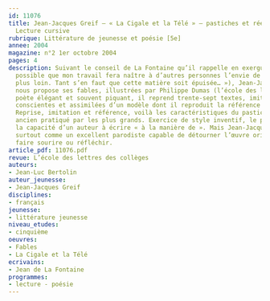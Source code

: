```yaml
---
id: 11076
title: Jean-Jacques Greif – « La Cigale et la Télé » – pastiches et réécritures.
  Lecture cursive
rubrique: Littérature de jeunesse et poésie [5e]
annee: 2004
magazine: n°2 1er octobre 2004
pages: 4
description: Suivant le conseil de La Fontaine qu’il rappelle en exergue (« Il arrivera
  possible que mon travail fera naître à d’autres personnes l’envie de porter la chose
  plus loin. Tant s’en faut que cette matière soit épuisée… »), Jean-Jacques Greif
  nous propose ses fables, illustrées par Philippe Dumas (l’école des loisirs). En
  poète élégant et souvent piquant, il reprend trente-sept textes, imitations réussies,
  conscientes et assimilées d’un modèle dont il reproduit la référence en regard.
  Reprise, imitation et référence, voilà les caractéristiques du pastiche, un genre
  ancien pratiqué par les plus grands. Exercice de style inventif, le pastiche prouve
  la capacité d’un auteur à écrire « à la manière de ». Mais Jean-Jacques Greif apparaît
  surtout comme un excellent parodiste capable de détourner l’œuvre originale pour
  faire sourire ou réfléchir.
article_pdf: 11076.pdf
revue: L’école des lettres des collèges
auteurs:
- Jean-Luc Bertolin
auteur_jeunesse:
- Jean-Jacques Greif
disciplines:
- français
jeunesse:
- littérature jeunesse
niveau_etudes:
- cinquième
oeuvres:
- Fables
- La Cigale et la Télé
ecrivains:
- Jean de La Fontaine
programmes:
- lecture - poésie
---
```

